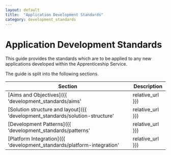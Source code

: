 ```yaml
---
layout: default
title:  "Application Development Standards"
category: development_standards
---
```


# Application Development Standards

This guide provides the standards which are to be applied to any new applications developed within the Apprenticeship Service.

The guide is split into the following sections.

|Section|Description|
|---|---|
|[Aims and Objectives]({{ 'development_standards/aims' | relative_url }})|Describes the aims and objectives of standardising the approach to development across the service|
|[Solution structure and layout]({{ 'development_standards/solution-structure' | relative_url }})|Describes how new application solutions should be structured|
|[Development Patterns]({{ 'development_standards/patterns' | relative_url }})|Describes the development patterns that are currently in use|
|[Platform Integration]({{ 'development_standards/platform-integration' | relative_url }})|Describes the patterns that are currently in use for integrating with Azure resources|

